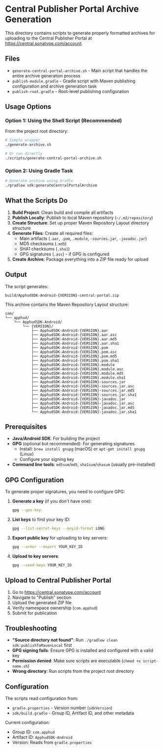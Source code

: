 
# Central Publisher Portal Archive Generation

This directory contains scripts to generate properly formatted archives for uploading to the Central Publisher Portal at https://central.sonatype.com/account.

## Files

- `generate-central-portal-archive.sh` - Main script that handles the entire archive generation process
- `publish-module.gradle` - Gradle script with Maven publishing configuration and archive generation task
- `publish-root.gradle` - Root-level publishing configuration

## Usage Options

### Option 1: Using the Shell Script (Recommended)

From the project root directory:

```bash
# Simple wrapper
./generate-archive.sh

# Or run directly
./scripts/generate-central-portal-archive.sh
```

### Option 2: Using Gradle Task

```bash
# Generate archive using Gradle
./gradlew sdk:generateCentralPortalArchive
```

## What the Scripts Do

1. **Build Project**: Clean build and compile all artifacts
2. **Publish Locally**: Publish to local Maven repository (`~/.m2/repository`)
3. **Create Structure**: Set up proper Maven Repository Layout directory structure
4. **Generate Files**: Create all required files:
   - Main artifacts (`.aar`, `.pom`, `.module`, `-sources.jar`, `-javadoc.jar`)
   - MD5 checksums (`.md5`)
   - SHA1 checksums (`.sha1`)
   - GPG signatures (`.asc`) - if GPG is configured
5. **Create Archive**: Package everything into a ZIP file ready for upload

## Output

The script generates:
```
build/ApphudSDK-Android-{VERSION}-central-portal.zip
```

This archive contains the Maven Repository Layout structure:
```
com/
└── apphud/
    └── ApphudSDK-Android/
        └── {VERSION}/
            ├── ApphudSDK-Android-{VERSION}.aar
            ├── ApphudSDK-Android-{VERSION}.aar.asc
            ├── ApphudSDK-Android-{VERSION}.aar.md5
            ├── ApphudSDK-Android-{VERSION}.aar.sha1
            ├── ApphudSDK-Android-{VERSION}.pom
            ├── ApphudSDK-Android-{VERSION}.pom.asc
            ├── ApphudSDK-Android-{VERSION}.pom.md5
            ├── ApphudSDK-Android-{VERSION}.pom.sha1
            ├── ApphudSDK-Android-{VERSION}.module
            ├── ApphudSDK-Android-{VERSION}.module.asc
            ├── ApphudSDK-Android-{VERSION}.module.md5
            ├── ApphudSDK-Android-{VERSION}.module.sha1
            ├── ApphudSDK-Android-{VERSION}-sources.jar
            ├── ApphudSDK-Android-{VERSION}-sources.jar.asc
            ├── ApphudSDK-Android-{VERSION}-sources.jar.md5
            ├── ApphudSDK-Android-{VERSION}-sources.jar.sha1
            ├── ApphudSDK-Android-{VERSION}-javadoc.jar
            ├── ApphudSDK-Android-{VERSION}-javadoc.jar.asc
            ├── ApphudSDK-Android-{VERSION}-javadoc.jar.md5
            └── ApphudSDK-Android-{VERSION}-javadoc.jar.sha1
```

## Prerequisites

- **Java/Android SDK**: For building the project
- **GPG** (optional but recommended): For generating signatures
  - Install: `brew install gnupg` (macOS) or `apt-get install gnupg` (Linux)
  - Configure your signing key
- **Command line tools**: `md5sum`/`md5`, `sha1sum`/`shasum` (usually pre-installed)

## GPG Configuration

To generate proper signatures, you need to configure GPG:

1. **Generate a key** (if you don't have one):
   ```bash
   gpg --gen-key
   ```

2. **List keys** to find your key ID:
   ```bash
   gpg --list-secret-keys --keyid-format LONG
   ```

3. **Export public key** for uploading to key servers:
   ```bash
   gpg --armor --export YOUR_KEY_ID
   ```

4. **Upload to key servers**:
   ```bash
   gpg --send-keys YOUR_KEY_ID
   ```

## Upload to Central Publisher Portal

1. Go to https://central.sonatype.com/account
2. Navigate to "Publish" section
3. Upload the generated ZIP file
4. Verify namespace ownership (`com.apphud`)
5. Submit for publication

## Troubleshooting

- **"Source directory not found"**: Run `./gradlew clean sdk:publishToMavenLocal` first
- **GPG signing fails**: Ensure GPG is installed and configured with a valid key
- **Permission denied**: Make sure scripts are executable (`chmod +x script-name.sh`)
- **Wrong directory**: Run scripts from the project root directory

## Configuration

The scripts read configuration from:
- `gradle.properties` - Version number (`sdkVersion`)
- `sdk/build.gradle` - Group ID, Artifact ID, and other metadata

Current configuration:
- Group ID: `com.apphud`
- Artifact ID: `ApphudSDK-Android`
- Version: Reads from `gradle.properties`
